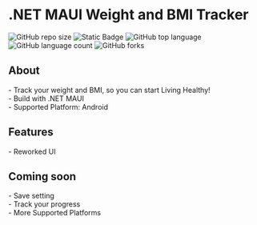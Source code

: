 # .NET MAUI Weight and BMI Tracker

![GitHub repo size](https://img.shields.io/github/repo-size/tomasbures93/BMI-calculator) ![Static Badge](https://img.shields.io/badge/version-0.3-red) ![GitHub top language](https://img.shields.io/github/languages/top/tomasbures93/BMI-calculator) ![GitHub language count](https://img.shields.io/github/languages/count/tomasbures93/BMI-calculator) ![GitHub forks](https://img.shields.io/github/forks/tomasbures93/BMI-calculator)

<h2>About</h2>
- Track your weight and BMI, so you can start Living Healthy! <br>
- Build with .NET MAUI <br>
- Supported Platform: Android<br>

<h2>Features</h2>
- Reworked UI<br>

<h2>Coming soon</h2>
- Save setting<br>
- Track your progress<br>
- More Supported Platforms
